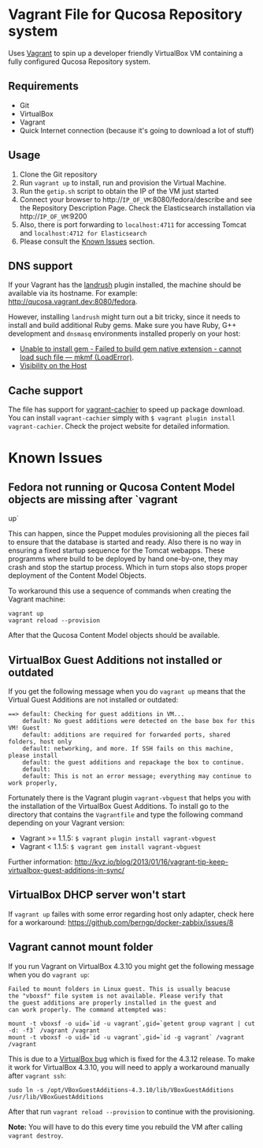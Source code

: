# Vagrant File for Qucosa Repository system

Uses [Vagrant](https://www.vagrantup.com/) to spin up a developer friendly
VirtualBox VM containing a fully configured Qucosa Repository system.

## Requirements

- Git
- VirtualBox
- Vagrant
- Quick Internet connection (because it's going to download a lot of stuff)

## Usage

1. Clone the Git repository
2. Run `vagrant up` to install, run and provision the Virtual Machine.
3. Run the `getip.sh` script to obtain the IP of the VM just started
4. Connect your browser to http://`IP_OF_VM`:8080/fedora/describe and see the
   Repository Description Page.
   Check the Elasticsearch installation via http://`IP_OF_VM`:9200
5. Also, there is port forwarding to `localhost:4711` for accessing Tomcat and
   `localhost:4712 for Elasticsearch`
6. Please consult the [Known Issues](#known-issues) section.

## DNS support

If your Vagrant has the [landrush](https://github.com/phinze/landrush) plugin installed, the machine should be available via its hostname. For example: http://qucosa.vagrant.dev:8080/fedora.

However, installing `landrush` might turn out a bit tricky, since it needs to install and build additional Ruby gems. Make sure you have Ruby, G++ development and `dnsmasq` environments installed properly on your host:

- [Unable to install gem - Failed to build gem native extension - cannot load such file — mkmf (LoadError)](http://stackoverflow.com/questions/13767725/unable-to-install-gem-failed-to-build-gem-native-extension-cannot-load-such).
- [Visibility on the Host](https://github.com/phinze/landrush#visibility-on-the-host)

## Cache support

The file has support for [vagrant-cachier](https://github.com/fgrehm/vagrant-cachier) to speed up package download. You can install `vagrant-cachier` simply with ```$ vagrant plugin install vagrant-cachier```. Check the project website for detailed information.

# Known Issues

## Fedora not running or Qucosa Content Model objects are missing after `vagrant
up`

This can happen, since the Puppet modules provisioning all the pieces fail to
ensure that the database is started and ready. Also there is no way in ensuring
a fixed startup sequence for the Tomcat webapps. These programms where
build to be deployed by hand one-by-one, they may crash and stop the startup
process. Which in turn stops also stops proper deployment of the Content Model Objects.

To workaround this use a sequence of commands when creating the Vagrant machine:

```
vagrant up
vagrant reload --provision
```

After that the Qucosa Content Model objects should be available.

## VirtualBox Guest Additions not installed or outdated

If you get the following message when you do ```vagrant up``` means that the Virtual Guest Additions are not installed or outdated:

```
==> default: Checking for guest additions in VM...
    default: No guest additions were detected on the base box for this VM! Guest
    default: additions are required for forwarded ports, shared folders, host only
    default: networking, and more. If SSH fails on this machine, please install
    default: the guest additions and repackage the box to continue.
    default: 
    default: This is not an error message; everything may continue to work properly,
```
Fortunately there is the Vagrant plugin ```vagrant-vbguest``` that helps you with the installation of the VirtualBox Guest Additions. To install go to the directory that contains the ```Vagrantfile``` and type the following command depending on your Vagrant version:

- Vagrant >= 1.1.5: ```$ vagrant plugin install vagrant-vbguest```
- Vagrant < 1.1.5: ```$ vagrant gem install vagrant-vbguest```

Further information: http://kvz.io/blog/2013/01/16/vagrant-tip-keep-virtualbox-guest-additions-in-sync/

## VirtualBox DHCP server won't start
If `vagrant up` failes with some error regarding host only adapter, check here for
a workaround: https://github.com/berngp/docker-zabbix/issues/8

## Vagrant cannot mount folder

If you run Vagrant on VirtualBox 4.3.10 you might get the following message when you do ```vagrant up```:

```
Failed to mount folders in Linux guest. This is usually beacuse
the "vboxsf" file system is not available. Please verify that
the guest additions are properly installed in the guest and
can work properly. The command attempted was:

mount -t vboxsf -o uid=`id -u vagrant`,gid=`getent group vagrant | cut -d: -f3` /vagrant /vagrant
mount -t vboxsf -o uid=`id -u vagrant`,gid=`id -g vagrant` /vagrant /vagrant
```

This is due to a [VirtualBox bug](https://www.virtualbox.org/ticket/12879) which is fixed for the 4.3.12 release. To make it work for VirtualBox 4.3.10, you will need to apply a workaround manually after ```vagrant ssh```:

```
sudo ln -s /opt/VBoxGuestAdditions-4.3.10/lib/VBoxGuestAdditions /usr/lib/VBoxGuestAdditions
```

After that run ```vagrant reload --provision``` to continue with the provisioning.

**Note:** You will have to do this every time you rebuild the VM after calling ```vagrant destroy```.

